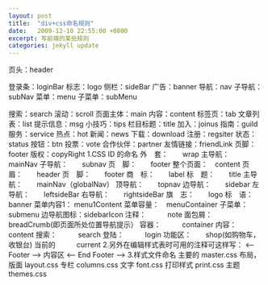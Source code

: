 ```yaml
---
layout: post
title:  "div+css命名规则"
date:   2009-12-10 22:55:00 +0800
excerpt: 写前端的某些规则
categories: jekyll update
---   
```

<!--markdown-->页头：header
登录条：loginBar
标志：logo
侧栏：sideBar
广告：banner
导航：nav
子导航：subNav
菜单：menu
子菜单：subMenu


<!--more-->


搜索：search
滚动：scroll
页面主体：main
内容：content
标签页：tab
文章列表：list
提示信息：msg
小技巧：tips
栏目标题：title
加入：joinus
指南：guild
服务：service
热点：hot
新闻：news
下载：download
注册：regsiter
状态：status
按钮：btn
投票：vote
合作伙伴：partner
友情链接：friendLink
页脚：footer
版权：copyRight
1.CSS ID 的命名
外　套：　　wrap
主导航：　　mainNav
子导航：　　subnav
页　脚：　　footer
整个页面：　content
页　眉：　　header
页　脚：　　footer
商　标：　　label
标　题：　　title
主导航：　　mainNav（globalNav）
顶导航：　　topnav
边导航：　　sidebar
左导航：　　leftsideBar
右导航：　　rightsideBar
旗　志：　　logo
标　语：　　banner
菜单内容1： menu1Content
菜单容量：　menuContainer
子菜单：　　submenu
边导航图标：sidebarIcon
注释：　　　note
面包屑：　　breadCrumb(即页面所处位置导航提示）
容器：　　　container
内容：　　　content
搜索：　　　search
登陆：　　　login
功能区：　　shop(如购物车，收银台)
当前的　　　current
2.另外在编辑样式表时可用的注释可这样写：
<– Footer –>
内容区
<– End Footer –>
3.样式文件命名
主要的 master.css
布局，版面 layout.css
专栏 columns.css
文字 font.css
打印样式 print.css
主题 themes.css
